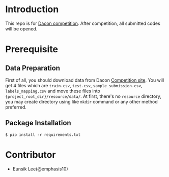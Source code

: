 # Introduction
This repo is for [Dacon competition](https://dacon.io/competitions/official/235744/overview/description). After competition, all submitted codes will be opened.

# Prerequisite

## Data Preparation
First of all, you should download data from Dacon [Competition site](https://dacon.io/competitions/official/235744/data). You will get 4 files which are `train.csv`, `test.csv`, `sample_submission.csv`, `labels_mapping.csv` and move these files into `{project_root_dir}/resource/data/`. At first, there's no `resource` directory, you may create directory using like `mkdir` command or any other method preferred.

## Package Installation
```shell
$ pip install -r requirements.txt
```

# Contributor
- Eunsik Lee(@emphasis10)
